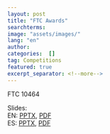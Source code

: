 ```yaml
---
layout: post
title: "FTC Awards"
searchterms:
image: "assets/images/"
lang: "en"
author:
categories:  []
tag: Competitions
featured: true
excerpt_separator: <!--more-->
---
```


FTC 10464<br>

Slides:<br>
 EN: <a href="/translations/en-us/Competitions/Awards.pptx">PPTX</a>,
 <a href="/translations/en-us/Competitions/Awards.pdf">PDF</a><br>
ES: <a href="/translations/es/Competitions/AwardsES.pptx">PPTX</a>,
<a href="/translations/es/Competitions/AwardsES.pdf">PDF</a>
